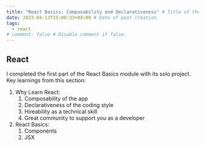 ```yaml
---
title: "React Basics: Composability and Declarativeness" # Title of the blog post.
date: 2023-04-13T15:09:33+04:00 # Date of post creation.
tags:
  - react
# comment: false # Disable comment if false.
---
```


## React
I completed the first part of the React Basics module with its solo project. Key learnings from this section:
1. Why Learn React:
   1. Composability of the app
   2. Declarativeness of the coding style
   3. Hireability as a technical skill
   4. Great community to support you as a developer
2. React Basics:
   1. Components
   2. JSX
